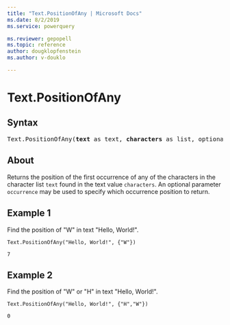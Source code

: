 ```yaml
---
title: "Text.PositionOfAny | Microsoft Docs"
ms.date: 8/2/2019
ms.service: powerquery

ms.reviewer: gepopell
ms.topic: reference
author: dougklopfenstein
ms.author: v-douklo

---
```

# Text.PositionOfAny

## Syntax

<pre>
Text.PositionOfAny(<b>text</b> as text, <b>characters</b> as list, optional <b>occurrence</b> as nullable number) as any 
</pre>
  
## About  
Returns the position of the first occurrence of any of the characters in the character list `text` found in the text value `characters`. An optional parameter `occurrence` may be used to specify which occurrence position to return.

## Example 1
Find the position of "W" in text "Hello, World!".

```powerquery-m
Text.PositionOfAny("Hello, World!", {"W"})
```

`7`

## Example 2
Find the position of "W" or "H" in text "Hello, World!".

```powerquery-m
Text.PositionOfAny("Hello, World!", {"H","W"})
```

`0`
